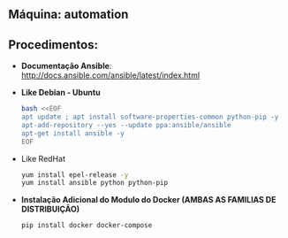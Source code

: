 Máquina: automation
-------------------

Procedimentos:
--------------

* **Documentação Ansible**: http://docs.ansible.com/ansible/latest/index.html

* **Like Debian - Ubuntu**
  ```bash
  bash <<EOF
  apt update ; apt install software-properties-common python-pip -y
  apt-add-repository --yes --update ppa:ansible/ansible
  apt-get install ansible -y
  EOF
  ```

* Like RedHat
  ```bash
  yum install epel-release -y
  yum install ansible python python-pip
  ```

* **Instalação Adicional do Modulo do Docker (AMBAS AS FAMILIAS DE DISTRIBUIÇÃO)**
  ```bash
  pip install docker docker-compose
  ```
